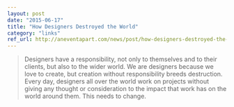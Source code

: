 ```yaml
---
layout: post
date: "2015-06-17"
title: "How Designers Destroyed the World"
category: "links"
ref_url: http://aneventapart.com/news/post/how-designers-destroyed-the-world-by-mike-monteiro-an-aea-video
---
```


> Designers have a responsibility, not only to themselves and to their clients, but also to the wider world. We are designers because we love to create, but creation without responsibility breeds destruction. Every day, designers all over the world work on projects without giving any thought or consideration to the impact that work has on the world around them. This needs to change.
